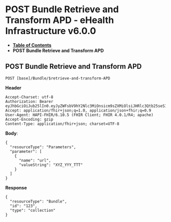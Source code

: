 # POST Bundle Retrieve and Transform APD - eHealth Infrastructure v6.0.0

* [**Table of Contents**](toc.md)
* **POST Bundle Retrieve and Transform APD**

## POST Bundle Retrieve and Transform APD

`POST [base]/Bundle/$retrieve-and-transform-APD`

**Header**

```
Accept-Charset: utf-8
Authorization: Bearer eyJhbGciOiJub25lIn0.eyJyZWFsbV9hY2Nlc3MiOnsicm9sZXMiOlsiJHRlc3Qtb25seS1jcmVhdGUiLCJCaW5hcnkkcmV0cmlldmUtZG9jdW1lbnQiXX0sImNvbnRleHQiOnsib3JnYW5pemF0aW9uX2lkIjoiaHR0cHM6Ly9vcmdhbml6YXRpb24uY2l0LWRvY3VtZW50LXF1ZXJ5LTczMi5sb2NhbC9maGlyL09yZ2FuaXphdGlvbi85NDEzMiIsInBhdGllbnRfaWQiOiJodHRwczovL3BhdGllbnQuY2l0LWRvY3VtZW50LXF1ZXJ5LTczMi5sb2NhbC9maGlyL1BhdGllbnQvMzU4MzQiLCJ0ZWFtX29uX2VvYyI6ZmFsc2V9LCJ1c2VyX3R5cGUiOiJQUkFDVElUSU9ORVIifQ.
Accept: application/fhir+json;q=1.0, application/json+fhir;q=0.9
User-Agent: HAPI-FHIR/6.10.5 (FHIR Client; FHIR 4.0.1/R4; apache)
Accept-Encoding: gzip
Content-Type: application/fhir+json; charset=UTF-8

```

**Body**:

```
{
  "resourceType": "Parameters",
  "parameter": [
    {
      "name": "url",
      "valueString": "XYZ_YYY_TTT"
    }
  ]
}

```

**Response**

```
{
  "resourceType": "Bundle",
  "id": "123",
  "type": "collection"
}

```

